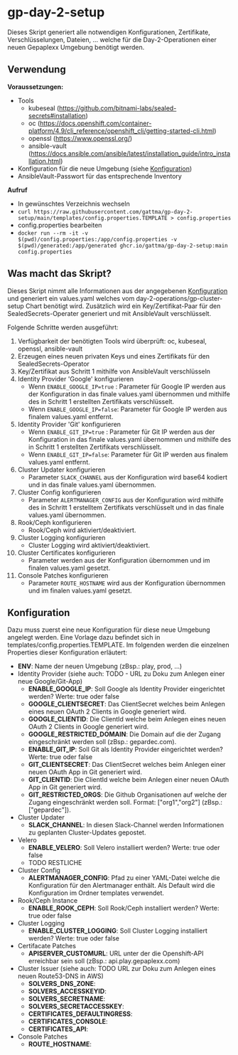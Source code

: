 # gp-day-2-setup

Dieses Skript generiert alle notwendigen Konfigurationen, Zertifikate, Verschlüsselungen, Dateien, ... welche für die Day-2-Operationen einer neuen Gepaplexx Umgebung benötigt werden. 

## Verwendung

**Voraussetzungen:**
- Tools
    - kubeseal (https://github.com/bitnami-labs/sealed-secrets#installation)
    - oc (https://docs.openshift.com/container-platform/4.9/cli_reference/openshift_cli/getting-started-cli.html)
    - openssl (https://www.openssl.org/)
    - ansible-vault (https://docs.ansible.com/ansible/latest/installation_guide/intro_installation.html)
- Konfiguration für die neue Umgebung (siehe [Konfiguration](#konfiguration))
- AnsibleVault-Passwort für das entsprechende Inventory

**Aufruf**  
- In gewünschtes Verzeichnis wechseln
- ```curl https://raw.githubusercontent.com/gattma/gp-day-2-setup/main/templates/config.properties.TEMPLATE > config.properties```  
- config.properties bearbeiten  
- ```docker run --rm -it -v $(pwd)/config.properties:/app/config.properties -v $(pwd)/generated:/app/generated ghcr.io/gattma/gp-day-2-setup:main config.properties```

## Was macht das Skript?

Dieses Skript nimmt alle Informationen aus der angegebenen [Konfiguration](#konfiguration) und generiert ein values.yaml welches vom day-2-operations/gp-cluster-setup Chart benötigt wird. Zusätzlich wird ein Key/Zertifikat-Paar für den SealedSecrets-Operater generiert und mit AnsibleVault verschlüsselt.

Folgende Schritte werden ausgeführt:

1. Verfügbarkeit der benötigten Tools wird überprüft: oc, kubeseal, openssl, ansible-vault
2. Erzeugen eines neuen privaten Keys und eines Zertifikats für den SealedSecrets-Operator
3. Key/Zertifikat aus Schritt 1 mithilfe von AnsibleVault verschlüsseln
4. Identity Provider 'Google' konfigurieren
    - Wenn ```ENABLE_GOOGLE_IP=true``` : Parameter für Google IP werden aus der Konfiguration in das finale values.yaml übernommen und mithilfe des in Schritt 1 erstellten Zertifikats verschlüsselt.
    - Wenn ```ENABLE_GOOGLE_IP=false```: Parameter für Google IP werden aus finalem values.yaml entfernt.
5. Identity Provider 'Git' konfigurieren
    - Wenn ```ENABLE_GIT_IP=true``` : Parameter für Git IP werden aus der Konfiguration in das finale values.yaml übernommen und mithilfe des in Schritt 1 erstellten Zertifikats verschlüsselt.
    - Wenn ```ENABLE_GIT_IP=false```: Parameter für Git IP werden aus finalem values.yaml entfernt.
6. Cluster Updater konfigurieren
    - Parameter ```SLACK_CHANNEL``` aus der Konfiguration wird base64 kodiert und in das finale values.yaml übernommen.
7. Cluster Config konfigurieren
    - Parameter ```ALERTMANAGER_CONFIG``` aus der Konfiguration wird mithilfe des in Schritt 1 erstelltem Zertifikats verschlüsselt und in das finale values.yaml übernommen.
8. Rook/Ceph konfigurieren
    - Rook/Ceph wird aktiviert/deaktiviert.
9. Cluster Logging konfigurieren
    - Cluster Logging wird aktiviert/deaktiviert.
10. Cluster Certificates konfigurieren
    - Parameter werden aus der Konfiguration übernommen und im finalen values.yaml gesetzt.
11. Console Patches konfigurieren
    - Parameter ```ROUTE_HOSTNAME``` wird aus der Konfiguration übernommen und im finalen values.yaml gesetzt.

## Konfiguration

Dazu muss zuerst eine neue Konfiguration für diese neue Umgebung angelegt werden. Eine Vorlage dazu befindet sich in templates/config.properties.TEMPLATE. Im folgenden werden die einzelnen Properties dieser Konfiguration erläutert:

- **ENV**: Name der neuen Umgebung (zBsp.: play, prod, ...)
- Identity Provider (siehe auch: TODO - URL zu Doku zum Anlegen einer neue Google/Git-App)
    - **ENABLE_GOOGLE_IP**: Soll Google als Identity Provider eingerichtet werden? Werte: true oder false
    - **GOOGLE_CLIENTSECRET**: Das ClientSecret welches beim Anlegen eines neuen OAuth 2 Clients in Google generiert wird.
    - **GOOGLE_CLIENTID**: Die ClientId welche beim Anlegen eines neuen OAuth 2 Clients in Google generiert wird. 
    - **GOOGLE_RESTRICTED_DOMAIN**: Die Domain auf die der Zugang eingeschränkt werden soll (zBsp.: gepardec.com).
    - **ENABLE_GIT_IP**: Soll Git als Identity Provider eingerichtet werden? Werte: true oder false 
    - **GIT_CLIENTSECRET**: Das ClientSecret welches beim Anlegen einer neuen OAuth App in Git generiert wird.
    - **GIT_CLIENTID**: Die ClientId welche beim Anlegen einer neuen OAuth App in Git generiert wird.
    - **GIT_RESTRICTED_ORGS**: Die Github Organisationen auf welche der Zugang eingeschränkt werden soll. Format: ["org1","org2"] (zBsp.: ["gepardec"]).
- Cluster Updater
    - **SLACK_CHANNEL**: In diesen Slack-Channel werden Informationen zu geplanten Cluster-Updates gepostet.
- Velero
    - **ENABLE_VELERO**: Soll Velero installiert werden? Werte: true oder false
    - TODO RESTLICHE 
- Cluster Config
    - **ALERTMANAGER_CONFIG**: Pfad zu einer YAML-Datei welche die Konfiguration für den Alertmanager enthält. Als Default wird die Konfiguration im Ordner templates verwendet.
- Rook/Ceph Instance
    - **ENABLE_ROOK_CEPH**: Soll Rook/Ceph installiert werden? Werte: true oder false
- Cluster Logging
    - **ENABLE_CLUSTER_LOGGING**: Soll Cluster Logging installiert werden? Werte: true oder false
- Certifacate Patches
    - **APISERVER_CUSTOMURL**: URL unter der die Openshift-API erreichbar sein soll (zBsp.: api.play.gepaplexx.com)
- Cluster Issuer (siehe auch: TODO URL zur Doku zum Anlegen eines neuen Route53-DNS in AWS)
    - **SOLVERS_DNS_ZONE**:
    - **SOLVERS_ACCESSKEYID**:
    - **SOLVERS_SECRETNAME**:
    - **SOLVERS_SECRETACCESSKEY**:
    - **CERTIFICATES_DEFAULTINGRESS**:
    - **CERTIFICATES_CONSOLE**:
    - **CERTIFICATES_API**:
- Console Patches
    - **ROUTE_HOSTNAME**: